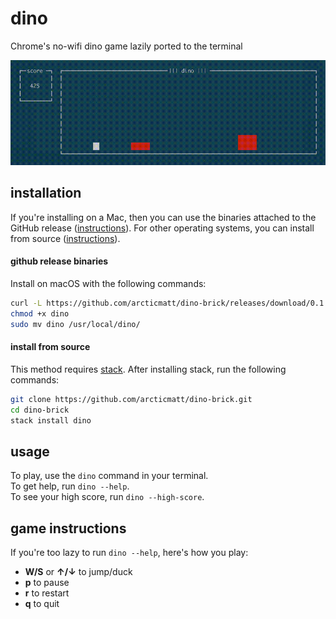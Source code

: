 # dino

Chrome's no-wifi dino game lazily ported to the terminal

![terminal-gif](./docs/img/dino.gif)

## installation 

If you're installing on a Mac, then you can use the binaries attached to the GitHub release 
([instructions](#github-release-binaries)). For other operating systems, you can install
from source ([instructions](#install-from-source)).

#### github release binaries

Install on macOS with the following commands:

```bash
curl -L https://github.com/arcticmatt/dino-brick/releases/download/0.1.0/dino-`uname -s`-`uname -m` -o dino
chmod +x dino
sudo mv dino /usr/local/dino/ 
```

#### install from source

This method requires [stack](https://docs.haskellstack.org/en/stable/README/#how-to-install). After installing stack, run
the following commands:

```bash
git clone https://github.com/arcticmatt/dino-brick.git
cd dino-brick
stack install dino
```

## usage 

To play, use the `dino` command in your terminal.   
To get help, run `dino --help`.  
To see your high score, run `dino --high-score`.

## game instructions

If you're too lazy to run `dino --help`, here's how you play:

* **W/S** or 	**&uarr;/&darr;** to jump/duck
* **p** to pause 
* **r** to restart 
* **q** to quit
